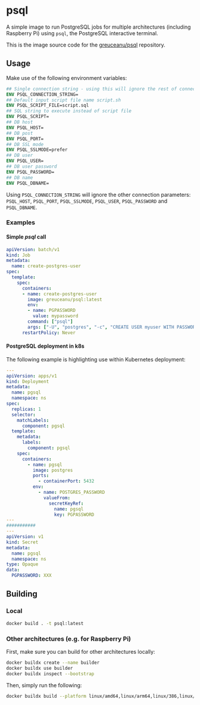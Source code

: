 # psql

A simple image to run PostgreSQL jobs for multiple architectures (including Raspberry Pi) using ```psql```, the PostgreSQL interactive terminal.

This is the image source code for the [greuceanu/psql](https://hub.docker.com/r/greuceanu/psql) repository.

## Usage

Make use of the following environment variables:

```dockerfile
## Single connection string - using this will ignore the rest of connection parameters
ENV PSQL_CONNECTION_STRING=
## Default input script file name script.sh
ENV PSQL_SCRIPT_FILE=script.sql
## SQL string to execute instead of script file
ENV PSQL_SCRIPT=
## DB host
ENV PSQL_HOST=
## DB post
ENV PSQL_PORT=
## DB SSL mode
ENV PSQL_SSLMODE=prefer
## DB user
ENV PSQL_USER=
## DB user password
ENV PSQL_PASSWORD=
## DB name
ENV PSQL_DBNAME=
```

Using ```PSQL_CONNECTION_STRING``` will ignore the other connection parameters: ```PSQL_HOST```, ```PSQL_PORT```,
```PSQL_SSLMODE```, ```PSQL_USER```, ```PSQL_PASSWORD``` and ```PSQL_DBNAME```.

### Examples

#### Simple _psql_ call

```yaml
apiVersion: batch/v1
kind: Job
metadata:
  name: create-postgres-user
spec:
  template:
    spec:
      containers:
      - name: create-postgres-user
        image: greuceanu/psql:latest
        env:
        - name: PGPASSWORD
          value: mypassword
        command: ["psql"]
        args: ["-U", "postgres", "-c", "CREATE USER myuser WITH PASSWORD '$PGPASSWORD';"]
      restartPolicy: Never
```

#### PostgreSQL deployment in k8s

The following example is highlighting use within Kubernetes deployment:

```yaml
---
apiVersion: apps/v1
kind: Deployment
metadata:
  name: pgsql
  namespace: ns
spec:
  replicas: 1
  selector:
    matchLabels:
      component: pgsql
  template:
    metadata:
      labels:
        component: pgsql
    spec:
      containers:
        - name: pgsql
          image: postgres
          ports:
            - containerPort: 5432
          env:
            - name: POSTGRES_PASSWORD
              valueFrom:
                secretKeyRef:
                  name: pgsql
                  key: PGPASSWORD
---
###########
---
apiVersion: v1
kind: Secret
metadata:
  name: pgsql
  namespace: ns
type: Opaque
data:
  PGPASSWORD: XXX
```

## Building

### Local

```bash
docker build . -t psql:latest
```

### Other architectures (e.g. for Raspberry Pi)

First, make sure you can build for other architectures locally:

```bash
docker buildx create --name builder
docker buildx use builder
docker buildx inspect --bootstrap
```

Then, simply run the following:

```bash
docker buildx build --platform linux/amd64,linux/arm64,linux/386,linux/arm/v7,linux/arm/v6 --build-arg ALPINE_VERSION=latest -t greuceanu/psql:latest .
```
